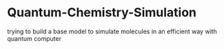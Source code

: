 # Quantum-Chemistry-Simulation
trying to build a base model to simulate molecules in an efficient way with quantum computer
